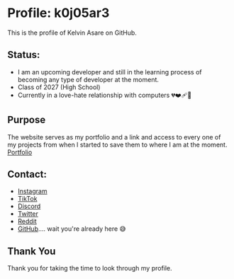# Profile: k0j05ar3
This is the profile of Kelvin Asare on GitHub.

## Status:
- I am an upcoming developer and still in the learning process of becoming any type of developer at the moment. 
- Class of 2027 (High School)
- Currently in a love-hate relationship with computers 💔❤️‍🩹🥀

## Purpose
The website serves as my portfolio and a link and access to every one of my projects from when I started to save them to where I am at the moment. 
[Portfolio](https://k0j05ar3.github.io/k0j05ar3/)

## Contact:
- [Instagram]()
- [TikTok]()
- [Discord]()
- [Twitter]()
- [Reddit]()
- [GitHub](https://github.com/k0j05ar3).... wait you're already here 😅

## Thank You
Thank you for taking the time to look through my profile.
